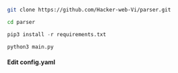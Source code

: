 ```bash
git clone https://github.com/Hacker-web-Vi/parser.git
```
```bash
cd parser
```
```py
pip3 install -r requirements.txt
```
```py
python3 main.py
```
#### Edit config.yaml
